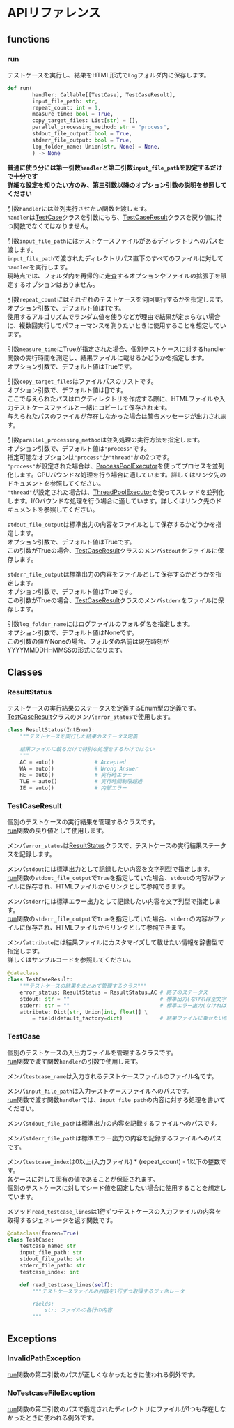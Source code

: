 # APIリファレンス

## functions

### run  

テストケースを実行し、結果をHTML形式で`Log`フォルダ内に保存します。  

```python
def run(
        handler: Callable[[TestCase], TestCaseResult],
        input_file_path: str,
        repeat_count: int = 1,
        measure_time: bool = True,
        copy_target_files: List[str] = [],
        parallel_processing_method: str = "process",
        stdout_file_output: bool = True,
        stderr_file_output: bool = True,
        log_folder_name: Union[str, None] = None,
        ) -> None
```

**普通に使う分には第一引数`handler`と第二引数`input_file_path`を設定するだけで十分です  
詳細な設定を知りたい方のみ、第三引数以降のオプション引数の説明を参照してください**  

引数`handler`には並列実行させたい関数を渡します。  
`handler`は[TestCase](#testcase)クラスを引数にもち、[TestCaseResult](#testcaseresult)クラスを戻り値に持つ関数でなくてはなりません。  

引数`input_file_path`にはテストケースファイルがあるディレクトリへのパスを渡します。  
`input_file_path`で渡されたディレクトリパス直下のすべてのファイルに対して`handler`を実行します。  
現時点では、フォルダ内を再帰的に走査するオプションやファイルの拡張子を限定するオプションはありません。  

引数`repeat_count`にはそれぞれのテストケースを何回実行するかを指定します。  
オプション引数で、デフォルト値は1です。  
使用するアルゴリズムでランダム値を使うなどが理由で結果が定まらない場合に、複数回実行してパフォーマンスを測りたいときに使用することを想定しています。  

引数`measure_time`にTrueが指定された場合、個別テストケースに対するhandler関数の実行時間を測定し、結果ファイルに載せるかどうかを指定します。    
オプション引数で、デフォルト値はTrueです。  

引数`copy_target_files`はファイルパスのリストです。  
オプション引数で、デフォルト値は[]です。  
ここで与えられたパスはログディレクトリを作成する際に、HTMLファイルや入力テストケースファイルと一緒にコピーして保存されます。  
与えられたパスのファイルが存在しなかった場合は警告メッセージが出力されます。

引数`parallel_processing_method`は並列処理の実行方法を指定します。  
オプション引数で、デフォルト値は`"process"`です。  
指定可能なオプションは`"process"`か`"thread"`かの2つです。  
`"process"`が設定された場合は、[ProcessPoolExecutor](https://docs.python.org/ja/3/library/concurrent.futures.html#concurrent.futures.ProcessPoolExecutor)を使ってプロセスを並列化します。CPUバウンドな処理を行う場合に適しています。詳しくはリンク先のドキュメントを参照してください。  
`"thread"`が設定された場合は、[ThreadPoolExecutor](https://docs.python.org/ja/3/library/concurrent.futures.html#concurrent.futures.ThreadPoolExecutor)を使ってスレッドを並列化します。I/Oバウンドな処理を行う場合に適しています。詳しくはリンク先のドキュメントを参照してください。  

`stdout_file_output`は標準出力の内容をファイルとして保存するかどうかを指定します。  
オプション引数で、デフォルト値はTrueです。  
この引数がTrueの場合、[TestCaseResult](#testcaseresult)クラスのメンバ`stdout`をファイルに保存します。  

`stderr_file_output`は標準出力の内容をファイルとして保存するかどうかを指定します。  
オプション引数で、デフォルト値はTrueです。  
この引数がTrueの場合、[TestCaseResult](#testcaseresult)クラスのメンバ`stderr`をファイルに保存します。  

引数`log_folder_name`にはログファイルのフォルダ名を指定します。  
オプション引数で、デフォルト値はNoneです。  
この引数の値がNoneの場合、フォルダの名前は現在時刻がYYYYMMDDHHMMSSの形式になります。  

## Classes

### ResultStatus  

テストケースの実行結果のステータスを定義するEnum型の定義です。  
[TestCaseResult](#testcaseresult)クラスのメンバ`error_status`で使用します。  


```python
class ResultStatus(IntEnum):
    """テストケースを実行した結果のステータス定義

    結果ファイルに載るだけで特別な処理をするわけではない
    """
    AC = auto()             # Accepted
    WA = auto()             # Wrong Answer
    RE = auto()             # 実行時エラー
    TLE = auto()            # 実行時間制限超過
    IE = auto()             # 内部エラー
```

### TestCaseResult  

個別のテストケースの実行結果を管理するクラスです。  
[run](#run)関数の戻り値として使用します。  

メンバ`error_status`は[ResultStatus](#resultstatus)クラスで、テストケースの実行結果ステータスを記録します。  

メンバ`stdout`には標準出力として記録したい内容を文字列型で指定します。  
[run](run)関数の`stdout_file_output`で`True`を指定していた場合、`stdout`の内容がファイルに保存され、HTMLファイルからリンクとして参照できます。    

メンバ`stderr`には標準エラー出力として記録したい内容を文字列型で指定します。  
[run](run)関数の`stderr_file_output`で`True`を指定していた場合、`stderr`の内容がファイルに保存され、HTMLファイルからリンクとして参照できます。  

メンバ`attribute`には結果ファイルにカスタマイズして載せたい情報を辞書型で指定します。  
詳しくはサンプルコードを参照してください。  

```python
@dataclass
class TestCaseResult:
    """テストケースの結果をまとめて管理するクラス"""
    error_status: ResultStatus = ResultStatus.AC # 終了のステータス
    stdout: str = ""                             # 標準出力(なければ空文字でいい)
    stderr: str = ""                             # 標準エラー出力(なければ空文字でいい)
    attribute: Dict[str, Union[int, float]] \
        = field(default_factory=dict)            # 結果ファイルに乗せたい情報の一覧
```

### TestCase

個別のテストケースの入出力ファイルを管理するクラスです。  
[run](#run)関数で渡す関数`handler`の引数で使用します。  

メンバ`testcase_name`は入力されるテストケースファイルのファイル名です。  

メンバ`input_file_path`は入力テストケースファイルへのパスです。  
[run](#run)関数で渡す関数`handler`では、`input_file_path`の内容に対する処理を書いてください。  

メンバ`stdout_file_path`は標準出力の内容を記録するファイルへのパスです。  

メンバ`stderr_file_path`は標準エラー出力の内容を記録するファイルへのパスです。  

メンバ`testcase_index`は0以上(入力ファイル) * (repeat_count) - 1以下の整数です。  
各ケースに対して固有の値であることが保証されます。  
個別のテストケースに対してシード値を固定したい場合に使用することを想定しています。  

メソッド`read_testcase_lines`は1行ずつテストケースの入力ファイルの内容を取得するジェネレータを返す関数です。  

```python
@dataclass(frozen=True)
class TestCase:
    testcase_name: str
    input_file_path: str
    stdout_file_path: str
    stderr_file_path: str
    testcase_index: int

    def read_testcase_lines(self):
        """テストケースファイルの内容を1行ずつ取得するジェネレータ

        Yields:
            str: ファイルの各行の内容
        """
```

## Exceptions

### InvalidPathException  

[run](#run)関数の第二引数のパスが正しくなかったときに使われる例外です。

### NoTestcaseFileException

[run](#run)関数の第二引数のパスで指定されたディレクトリにファイルが1つも存在しなかったときに使われる例外です。
